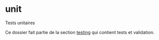 # unit

Tests unitaires

Ce dossier fait partie de la section [testing](..) qui contient tests et validation.
